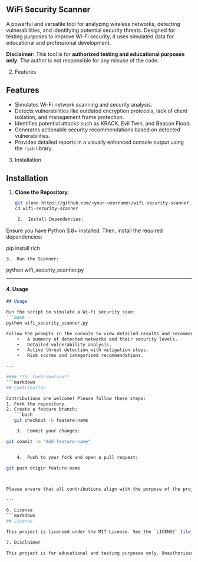 ## WiFi Security Scanner

A powerful and versatile tool for analyzing wireless networks, detecting vulnerabilities, and identifying potential security threats. Designed for testing purposes to improve Wi-Fi security, it uses simulated data for educational and professional development.

**Disclaimer:** This tool is for **authorized testing and educational purposes only**. The author is not responsible for any misuse of the code.

2. Features

## Features

- Simulates Wi-Fi network scanning and security analysis.
- Detects vulnerabilities like outdated encryption protocols, lack of client isolation, and management frame protection.
- Identifies potential attacks such as KRACK, Evil Twin, and Beacon Flood.
- Generates actionable security recommendations based on detected vulnerabilities.
- Provides detailed reports in a visually enhanced console output using the `rich` library.

3. Installation

## Installation

1. **Clone the Repository**:
   ```bash
   git clone https://github.com/<your-username>/wifi-security-scanner.git
   cd wifi-security-scanner

	2.	Install Dependencies:
Ensure you have Python 3.8+ installed. Then, install the required dependencies:

pip install rich


	3.	Run the Scanner:

python wifi_security_scanner.py

---

#### **4. Usage**
```markdown
## Usage

Run the script to simulate a Wi-Fi security scan:
```bash
python wifi_security_scanner.py

Follow the prompts in the console to view detailed results and recommendations. The tool provides:
	•	A summary of detected networks and their security levels.
	•	Detailed vulnerability analysis.
	•	Active threat detection with mitigation steps.
	•	Risk scores and categorized recommendations.

---

#### **5. Contribution**
```markdown
## Contribution

Contributions are welcome! Please follow these steps:
1. Fork the repository.
2. Create a feature branch:
   ```bash
   git checkout -b feature-name

	3.	Commit your changes:

git commit -m "Add feature-name"


	4.	Push to your fork and open a pull request:

git push origin feature-name



Please ensure that all contributions align with the purpose of the project and respect ethical standards.

---

6. License
```markdown
## License

This project is licensed under the MIT License. See the `LICENSE` file for more information.

7. Disclaimer

This project is for educational and testing purposes only. Unauthorized use of this tool for malicious purposes is strictly prohibited. The author is not responsible for any misuse or illegal activities involving this code.
